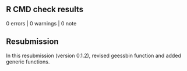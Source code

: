 ## R CMD check results

0 errors | 0 warnings | 0 note

## Resubmission

In this resubmission (version 0.1.2), 
revised geessbin function and added generic functions.
